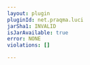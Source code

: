 ```yaml
---
layout: plugin
pluginId: net.praqma.luci
jarSha1: INVALID
isJarAvailable: true
error: NONE
violations: []

---
```

